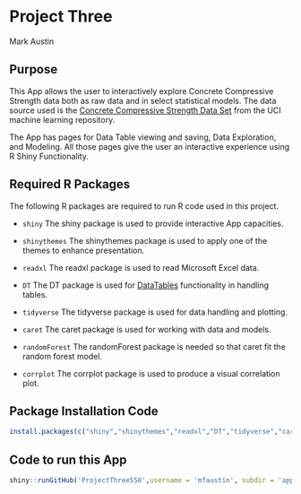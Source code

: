 Project Three
================
Mark Austin


## Purpose

This App allows the user to interactively explore Concrete Compressive Strength data both as raw data and in select statistical models.  The data source used is the [Concrete Compressive Strength Data Set](https://archive.ics.uci.edu/ml/datasets/Concrete+Compressive+Strength) from the UCI machine learning repository.  

The App has pages for Data Table viewing and saving, Data Exploration, and Modeling.  All those pages give the user an interactive experience using R Shiny Functionality.  


## Required R Packages

The following R packages are required to run R code used in this
project.

-   `shiny` The shiny package is used to provide interactive App capacities.  

-   `shinythemes` The shinythemes package is used to apply one of the themes to enhance presentation.  

-   `readxl` The readxl package is used to read Microsoft Excel data.  

-   `DT` The DT package is used for [DataTables](https://datatables.net/) functionality in handling tables.  

-   `tidyverse` The tidyverse package is used for data handling and
    plotting.  
    
-   `caret` The caret package is used for working with data and models.

-   `randomForest` The randomForest package is needed so that caret fit the random forest model.

-   `corrplot` The corrplot package is used to produce a visual correlation plot.  

## Package Installation Code

``` r
install.packages(c("shiny","shinythemes","readxl","DT","tidyverse","caret","corrplot","randomForest")) 

```

## Code to run this App

``` r
shiny::runGitHub('ProjectThree558',username = 'mfaustin', subdir = 'app', ref = 'main')
```

